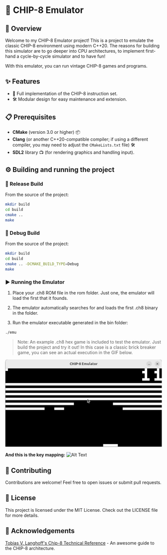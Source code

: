 # 🤖 CHIP-8 Emulator

## 🌟 Overview

Welcome to my CHIP-8 Emulator project! This is a project to emulate the classic CHIP-8 environment using modern C++20. The reasons for building this simulator are to go deeper into CPU architectures, to implement first-hand a cycle-by-cycle simulator and to have fun!

With this emulator, you can run vintage CHIP-8 games and programs. 

## ✨ Features

- 🚀 Full implementation of the CHIP-8 instruction set.
- 🛠️ Modular design for easy maintenance and extension.

## 📋 Prerequisites

- **CMake** (version 3.0 or higher) 📦
- **Clang** (or another C++20-compatible compiler; if using a different compiler, you may need to adjust the `CMakeLists.txt` file) 🛠️
- **SDL2** library 📺 (for rendering graphics and handling input).

## ⚙️ Building and running the project

### 🚀 Release Build
From the source of the project:
```bash
mkdir build
cd build
cmake ..
make 
```

### 🐛 Debug Build
From the source of the project:
```bash
mkdir build
cd build
cmake .. -DCMAKE_BUILD_TYPE=Debug
make 
```
### ▶️ Running the Emulator
1. Place your <name>.ch8 ROM file in the rom folder. Just one, the emulator will load the first that it founds.

2. The emulator automatically searches for and loads the first .ch8 binary in the folder.

3. Run the emulator executable generated in the bin folder:
```bash
./emu 
```
> Note: An example .ch8 hex game is included to test the emulator. Just build the project and try it out! In this case is a classic brick breaker game, you can see an actual execution in the GIF below. 

![Alt Text](misc/example.gif)

**And this is the key mapping:**
![Alt Text](misc/mapping.gif)

## 🤝 Contributing

Contributions are welcome! Feel free to open issues or submit pull requests.

## 📄 License

This project is licensed under the MIT License. Check out the LICENSE file for more details.

## 🙏 Acknowledgements
[Tobias V. Langhoff's Chip-8 Technical Reference](https://tobiasvl.github.io/blog/write-a-chip-8-emulator/#annn-set-index) - An awesome guide to the CHIP-8 architecture.
